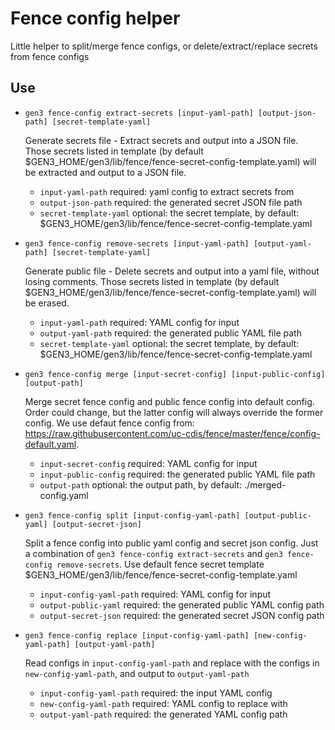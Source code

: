 # Fence config helper
Little helper to split/merge fence configs, or delete/extract/replace secrets from fence configs

## Use

* `gen3 fence-config extract-secrets [input-yaml-path] [output-json-path] [secret-template-yaml]`

  Generate secrets file - Extract secrets and output into a JSON file.
  Those secrets listed in template (by default $GEN3_HOME/gen3/lib/fence/fence-secret-config-template.yaml) will be extracted and output to a JSON file.
  * `input-yaml-path` required: yaml config to extract secrets from
  * `output-json-path` required: the generated secret JSON file path
  * `secret-template-yaml` optional: the secret template, by default: $GEN3_HOME/gen3/lib/fence/fence-secret-config-template.yaml

* `gen3 fence-config remove-secrets [input-yaml-path] [output-yaml-path] [secret-template-yaml]`

  Generate public file - Delete secrets and output into a yaml file, without losing comments. 
  Those secrets listed in template (by default $GEN3_HOME/gen3/lib/fence/fence-secret-config-template.yaml) will be erased.
  * `input-yaml-path` required: YAML config for input
  * `output-yaml-path` required: the generated public YAML file path
  * `secret-template-yaml` optional: the secret template, by default: $GEN3_HOME/gen3/lib/fence/fence-secret-config-template.yaml

* `gen3 fence-config merge [input-secret-config] [input-public-config] [output-path]`

  Merge secret fence config and public fence config into default config. 
  Order could change, but the latter config will always override the former config. 
  We use defaut fence config from: https://raw.githubusercontent.com/uc-cdis/fence/master/fence/config-default.yaml. 
  * `input-secret-config` required: YAML config for input
  * `input-public-config` required: the generated public YAML file path
  * `output-path` optional: the output path, by default: ./merged-config.yaml

* `gen3 fence-config split [input-config-yaml-path] [output-public-yaml] [output-secret-json]`

  Split a fence config into public yaml config and secret json config. 
  Just a combination of `gen3 fence-config extract-secrets` and `gen3 fence-config remove-secrets`.
  Use default fence secret template $GEN3_HOME/gen3/lib/fence/fence-secret-config-template.yaml
  * `input-config-yaml-path` required: YAML config for input
  * `output-public-yaml` required: the generated public YAML config path
  * `output-secret-json` required: the generated secret JSON config path

* `gen3 fence-config replace [input-config-yaml-path] [new-config-yaml-path] [output-yaml-path]`

  Read configs in `input-config-yaml-path` and replace with the configs in `new-config-yaml-path`, and output to `output-yaml-path`
  * `input-config-yaml-path` required: the input YAML config
  * `new-config-yaml-path` required: YAML config to replace with
  * `output-yaml-path` required: the generated YAML config path
